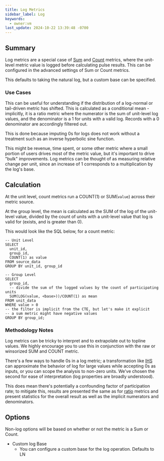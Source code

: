 ```yaml
---
title: Log Metrics
sidebar_label: Log
keywords:
  - owner:vm
last_update: 2024-10-22 13:39:48 -0700
---
```


## Summary

Log metrics are a special case of [Sum](./sum) and [Count](./count) metrics, where the unit-level metric value is logged before calculating pulse results. This can be configured in the advanced settings of Sum or Count metrics.

This defaults to taking the natural log, but a custom base can be specified.

### Use Cases

This can be useful for understanding if the distribution of a log-normal or tail-driven metric has shifted. This is calculated as a conditional mean - implicitly, it is a ratio metric where the numerator is the sum of unit-level log values, and the denominator is a 1 for units with a valid log. Records with a 0 denominator are accordingly filtered out.

This is done because imputing 0s for logs does not work without a treatment such as an inverse hyperbolic sine function.

This might be revenue, time spent, or some other metric where a small portion of users drives most of the metric value, but it's important to drive "bulk" improvements. Log metrics can be thought of as measuring relative change per unit, since an increase of 1 corresponds to a multiplication by the log's base.

## Calculation

At the unit level, count metrics run a COUNT(1) or SUM(`value`) across their metric source.

At the group level, the mean is calculated as the SUM of the log of the unit-level value, divided by the count of units with a unit-level value that log is valid for (exists, and is greater than 0).

This would look like the SQL below, for a count metric:

```
-- Unit Level
SELECT
  unit_id,
  group_id,
  COUNT(1) as value
FROM source_data
GROUP BY unit_id, group_id

-- Group Level
SELECT
  group_id,
  -- divide the sum of the logged values by the count of participating units
  SUM(LOG(value, <base>))/COUNT(1) as mean
FROM unit_data
WHERE value > 0
-- the filter is implicit from the CTE, but let's make it explicit
-- a sum metric might have negative values
GROUP BY group_id;
```

### Methodology Notes

Log metrics can be tricky to interpret and to extrapolate out to topline values. We highly encourage you to use this in conjunction with the raw or winsorized SUM and COUNT metric.

There's a few ways to handle 0s in a log metric; a transformation like [IHS](https://en.wikipedia.org/wiki/Inverse_hyperbolic_functions) can approximate the behavior of log for large values while accepting 0s as inputs, or you can scope the analysis to non-zero units. We've chosen the second for ease of interpretation (log properties are broadly understood).

This does mean there's potentially a confounding factor of participation rate; to mitigate this, results are presented the same as for [ratio](./ratio.md) metrics and present statistics for the overall result as well as the implicit numerators and denominators.

## Options

Non-log options will be based on whether or not the metric is a Sum or Count.

- Custom log Base
  - You can configure a custom base for the log operation. Defaults to LN
